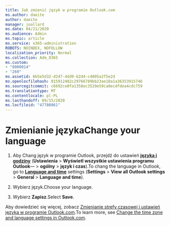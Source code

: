 ```yaml
---
title: Jak zmienić język w programie Outlook.com
ms.author: daeite
author: daeite
manager: joallard
ms.date: 04/21/2020
ms.audience: Admin
ms.topic: article
ms.service: o365-administration
ROBOTS: NOINDEX, NOFOLLOW
localization_priority: Normal
ms.collection: Adm_O365
ms.custom:
- "8000014"
- "269"
ms.assetid: 6b5e5d32-d247-4dd9-b2d4-c4805a2f5e2d
ms.openlocfilehash: 015912482c29766789bb23ae18a1a36353915746
ms.sourcegitcommit: c6692ce0fa1358ec3529e59ca0ecdfdea4cdc759
ms.translationtype: MT
ms.contentlocale: pl-PL
ms.lasthandoff: 09/15/2020
ms.locfileid: "47780861"
---
```

# <a name="change-your-language"></a><span data-ttu-id="0cd37-102">Zmienianie języka</span><span class="sxs-lookup"><span data-stu-id="0cd37-102">Change your language</span></span>

1. <span data-ttu-id="0cd37-103">Aby Chang język w programie Outlook, przejdź do ustawień [**języka i godziny**](https://outlook.live.com/mail/options/general/timeAndLanguage/regional) (**Ustawienia** \> **Wyświetl wszystkie ustawienia programu Outlook**—  >  **ogólny**  >  **język i czas**).</span><span class="sxs-lookup"><span data-stu-id="0cd37-103">To chang the language in Outlook, go to [**Language and time**](https://outlook.live.com/mail/options/general/timeAndLanguage/regional) settings (**Settings** \> **View all Outlook settings** > **General** > **Language and time**).</span></span>

2. <span data-ttu-id="0cd37-104">Wybierz język.</span><span class="sxs-lookup"><span data-stu-id="0cd37-104">Choose your language.</span></span>

3. <span data-ttu-id="0cd37-105">Wybierz **Zapisz**.</span><span class="sxs-lookup"><span data-stu-id="0cd37-105">Select **Save**.</span></span>

<span data-ttu-id="0cd37-106">Aby dowiedzieć się więcej, zobacz [Zmienianie strefy czasowej i ustawień języka w programie Outlook.com](https://go.microsoft.com/fwlink/p/?linkid=873132).</span><span class="sxs-lookup"><span data-stu-id="0cd37-106">To learn more, see [Change the time zone and language settings in Outlook.com](https://go.microsoft.com/fwlink/p/?linkid=873132).</span></span>